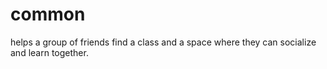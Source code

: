 # common
helps a group of friends find a class and a space where they can socialize and learn together.

